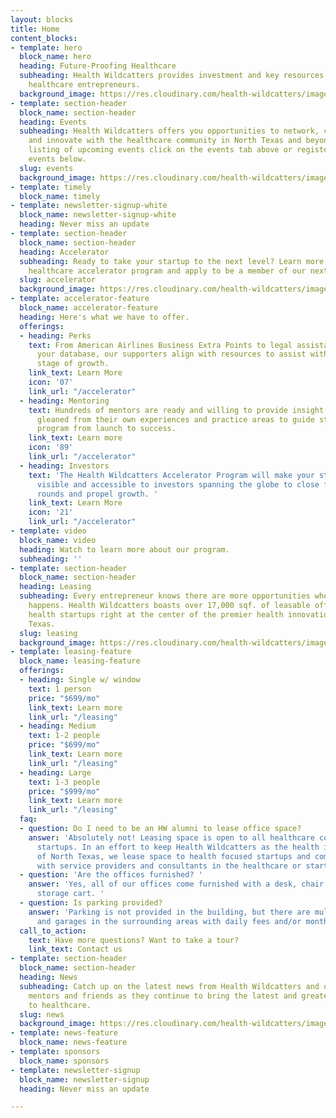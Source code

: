 ```yaml
---
layout: blocks
title: Home
content_blocks:
- template: hero
  block_name: hero
  heading: Future-Proofing Healthcare
  subheading: Health Wildcatters provides investment and key resources to support
    healthcare entrepreneurs.
  background_image: https://res.cloudinary.com/health-wildcatters/image/upload/v1544462470/Website%20hero%20banner%201%20%282%29.jpg
- template: section-header
  block_name: section-header
  heading: Events
  subheading: Health Wildcatters offers you opportunities to network, collaborate
    and innovate with the healthcare community in North Texas and beyond. For a full
    listing of upcoming events click on the events tab above or register for our upcoming
    events below.
  slug: events
  background_image: https://res.cloudinary.com/health-wildcatters/image/upload/v1544400590/Events%20Banner.jpg
- template: timely
  block_name: timely
- template: newsletter-signup-white
  block_name: newsletter-signup-white
  heading: Never miss an update
- template: section-header
  block_name: section-header
  heading: Accelerator
  subheading: Ready to take your startup to the next level? Learn more about our nationally-ranked
    healthcare accelerator program and apply to be a member of our next cohort.
  slug: accelerator
  background_image: https://res.cloudinary.com/health-wildcatters/image/upload/v1544463669/Accelerator%20Banner%20%283%29.jpg
- template: accelerator-feature
  block_name: accelerator-feature
  heading: Here's what we have to offer.
  offerings:
  - heading: Perks
    text: From American Airlines Business Extra Points to legal assistance to hosting
      your database, our supporters align with resources to assist with your current
      stage of growth.
    link_text: Learn More
    icon: '07'
    link_url: "/accelerator"
  - heading: Mentoring
    text: Hundreds of mentors are ready and willing to provide insight and counsel
      gleaned from their own experiences and practice areas to guide startups in the
      program from launch to success.
    link_text: Learn more
    icon: '89'
    link_url: "/accelerator"
  - heading: Investors
    text: 'The Health Wildcatters Accelerator Program will make your startup credible,
      visible and accessible to investors spanning the globe to close fundraising
      rounds and propel growth. '
    link_text: Learn More
    icon: '21'
    link_url: "/accelerator"
- template: video
  block_name: video
  heading: Watch to learn more about our program.
  subheading: ''
- template: section-header
  block_name: section-header
  heading: Leasing
  subheading: Every entrepreneur knows there are more opportunities where the action
    happens. Health Wildcatters boasts over 17,000 sqf. of leasable office space for
    health startups right at the center of the premier health innovation hub in North
    Texas.
  slug: leasing
  background_image: https://res.cloudinary.com/health-wildcatters/image/upload/v1544400605/Leasing%20Banner.jpg
- template: leasing-feature
  block_name: leasing-feature
  offerings:
  - heading: Single w/ window
    text: 1 person
    price: "$699/mo"
    link_text: Learn more
    link_url: "/leasing"
  - heading: Medium
    text: 1-2 people
    price: "$699/mo"
    link_text: Learn more
    link_url: "/leasing"
  - heading: Large
    text: 1-3 people
    price: "$999/mo"
    link_text: Learn more
    link_url: "/leasing"
  faq:
  - question: Do I need to be an HW alumni to lease office space?
    answer: 'Absolutely not! Leasing space is open to all healthcare companies and
      startups. In an effort to keep Health Wildcatters as the health innovation hub
      of North Texas, we lease space to health focused startups and companies, along
      with service providers and consultants in the healthcare or startup space. '
  - question: 'Are the offices furnished? '
    answer: 'Yes, all of our offices come furnished with a desk, chair and rolling
      storage cart. '
  - question: Is parking provided?
    answer: 'Parking is not provided in the building, but there are multiple lots
      and garages in the surrounding areas with daily fees and/or monthly memberships.  '
  call_to_action:
    text: Have more questions? Want to take a tour?
    link_text: Contact us
- template: section-header
  block_name: section-header
  heading: News
  subheading: Catch up on the latest news from Health Wildcatters and our alumni,
    mentors and friends as they continue to bring the latest and greatest innovations
    to healthcare.
  slug: news
  background_image: https://res.cloudinary.com/health-wildcatters/image/upload/v1544400610/News%20Banner.jpg
- template: news-feature
  block_name: news-feature
- template: sponsors
  block_name: sponsors
- template: newsletter-signup
  block_name: newsletter-signup
  heading: Never miss an update

---
```

